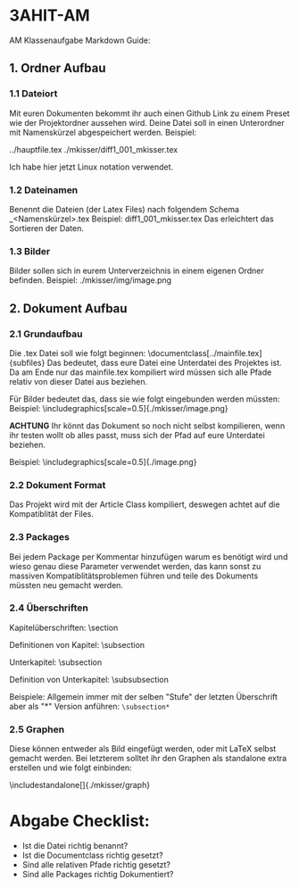 # 3AHIT-AM
AM Klassenaufgabe Markdown Guide:

## 1. Ordner Aufbau

### 1.1 Dateiort

Mit euren Dokumenten bekommt ihr auch einen Github Link zu einem Preset wie der Projektordner aussehen wird. Deine Datei soll in einen Unterordner mit Namenskürzel abgespeichert werden.
Beispiel: 

../hauptfile.tex
./mkisser/diff1_001_mkisser.tex

Ich habe hier jetzt Linux notation verwendet.

### 1.2 Dateinamen

Benennt die Dateien (der Latex Files) nach folgendem Schema <Dokumentname>_<Namenskürzel>.tex
Beispiel: 
diff1_001_mkisser.tex
Das erleichtert das Sortieren der Daten.

### 1.3 Bilder

Bilder sollen sich in eurem Unterverzeichnis in einem eigenen Ordner befinden.
Beispiel:
./mkisser/img/image.png


## 2. Dokument Aufbau

### 2.1 Grundaufbau

Die .tex Datei soll wie folgt beginnen:
\documentclass[../mainfile.tex]{subfiles}
Das bedeutet, dass eure Datei eine Unterdatei des Projektes ist.
Da am Ende nur das mainfile.tex kompiliert wird müssen sich alle Pfade relativ von dieser Datei aus beziehen.

Für Bilder bedeutet das, dass sie wie folgt eingebunden werden müssten:
Beispiel:
\includegraphics[scale=0.5]{./mkisser/image.png}

**ACHTUNG**
Ihr könnt das Dokument so noch nicht selbst kompilieren, wenn ihr testen wollt ob alles passt, muss sich der Pfad auf eure Unterdatei beziehen.

Beispiel:
\includegraphics[scale=0.5]{./image.png}

### 2.2 Dokument Format

Das Projekt wird mit der Article Class kompiliert, deswegen achtet auf die Kompatiblität der Files.

### 2.3 Packages

Bei jedem Package per Kommentar hinzufügen warum es benötigt wird und wieso genau diese Parameter verwendet werden, das kann sonst zu massiven Kompatiblitätsproblemen führen und teile des Dokuments müssten neu gemacht werden.

### 2.4 Überschriften

Kapitelüberschriften: \section

Definitionen von Kapitel: \subsection

Unterkapitel: \subsection

Definition von Unterkapitel: \subsubsection

Beispiele: Allgemein immer mit der selben "Stufe" der letzten Überschrift aber als "*" Version anführen: `\subsection*`

### 2.5 Graphen

Diese können entweder als Bild eingefügt werden, oder mit LaTeX selbst gemacht werden.
Bei letzterem solltet ihr den Graphen als standalone extra erstellen und wie folgt einbinden:

\includestandalone[]{./mkisser/graph}

# Abgabe Checklist:
- Ist die Datei richtig benannt?
- Ist die Documentclass richtig gesetzt?
- Sind alle relativen Pfade richtig gesetzt?
- Sind alle Packages richtig Dokumentiert?
